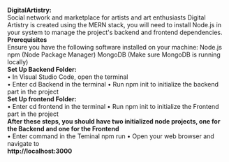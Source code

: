**DigitalArtistry:**
</br>
Social network and marketplace for artists and art enthusiasts Digital Artistry is created using the MERN stack, you will need to install Node.js in your system to manage the project's backend and frontend dependencies.
</br>
**Prerequisites**
</br>
Ensure you have the following software installed on your machine:
Node.js npm (Node Package Manager)
MongoDB (Make sure MongoDB is running locally)
</br>
**Set Up Backend Folder:**
</br>
• In Visual Studio Code, open the terminal
</br>
• Enter cd Backend in the terminal
• Run npm init to initialize the backend part in the project
</br>
**Set Up frontend Folder:**
</br>
• Enter cd frontend in the terminal
• Run npm init to initialize the Frontend part in the project
</br>
**After these steps, you should have two initialized node projects, one for the Backend and one for the Frontend**
</br>
• Enter command in the Teminal npm run
• Open your web browser and navigate to 
</br> **http://localhost:3000**
